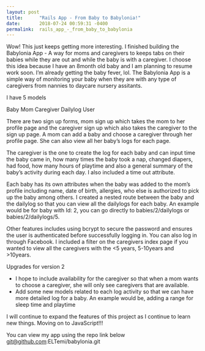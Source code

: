 ```yaml
---
layout: post
title:      "Rails App - From Baby to Babylonia!"
date:       2018-07-24 00:59:31 -0400
permalink:  rails_app_-_from_baby_to_babylonia
---
```


Wow! This just keeps getting more interesting. I finished building the Babylonia App - A way for moms and caregivers to keeps tabs on their babies while they are out and while the baby is with a caregiver. I choose this idea because I have an 8month old baby and I am planning to resume work soon. I’m already getting the baby fever, lol.
The Babylonia App is a simple way of monitoring your baby when they are with any type of caregivers from nannies to daycare nursery assitants.

I have 5 models

Baby 
Mom
Caregiver
Dailylog
User


There are two sign up forms, mom sign up which takes the mom to her profile page and the caregiver sign up which also takes the caregiver to the sign up page. A mom can add a baby and choose a caregiver through her profile page. She can also view all her baby’s logs for each page. 

The caregiver is the one to create the log for each baby and can input time the baby came in, how many times the baby took a nap, changed diapers, had food, how many hours of playtime and also a general summary of the baby’s activity during each day. I also included a time out attribute.

Each baby has its own attributes when the baby was added to the mom’s profile including name, date of birth, allergies, who else is authorized to pick up the baby among others. I created a nested route between the baby and the dailylog so that you can view all the dailylogs for each baby. An example would be for baby with Id: 2, you can go directly to babies/2/dailylogs or babies/2/dailylogs/5.

Other features includes using bcrypt to secure the password and ensures the user is authenticated before successfully logging in. You can also log in through Facebook. I included a filter on the caregivers index page if you wanted to view all the caregivers with the <5 years, 5-10years and >10years. 

Upgrades for version 2
- I hope to include availability for the caregiver so that when a mom wants to choose a caregiver, she will only see caregivers that are available.
- Add some new models related to each log activity so that we can have more detailed log for a baby. An example would be, adding a range for sleep time and playtime 

I will continue to expand the features of this project as I continue to learn new things. Moving on to JavaScript!!!

You can view my app using the repo link below
git@github.com:ELTemi/babylonia.git
